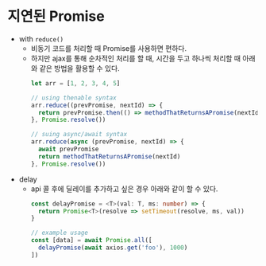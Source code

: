 # 지연된 Promise

- with `reduce()`
  - 비동기 코드를 처리할 때 Promise를 사용하면 편하다.
  - 하지만 ajax를 통해 순차적인 처리를 할 때, 시간을 두고 하나씩 처리할 때 아래와 같은 방법을 활용할 수 있다.
    ```ts
    let arr = [1, 2, 3, 4, 5]

    // using thenable syntax
    arr.reduce((prevPromise, nextId) => {
      return prevPromise.then(() => methodThatReturnsAPromise(nextId))
    }, Promise.resolve())

    // suing async/await syntax
    arr.reduce(async (prevPromise, nextId) => {
      await prevPromise
      return methodThatReturnsAPromise(nextId)
    }, Promise.resolve())
    ```
- delay
  - api 콜 후에 딜레이를 추가하고 싶은 경우 아래와 같이 할 수 있다.
    ```ts
    const delayPromise = <T>(val: T, ms: number) => {
      return Promise<T>(resolve => setTimeout(resolve, ms, val))
    }

    // example usage
    const [data] = await Promise.all([
      delayPromise(await axios.get('foo'), 1000)
    ])
    ```